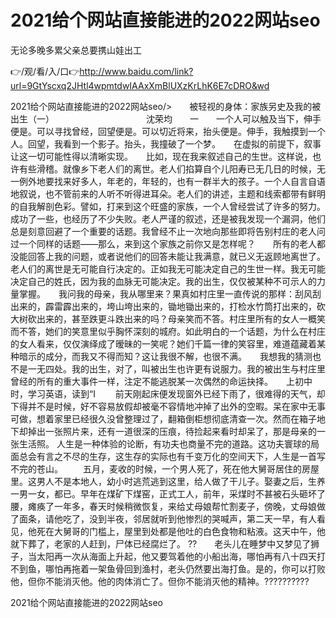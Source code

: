 # 2021给个网站直接能进的2022网站seo
无论多晚多累父亲总要携山娃出工

👉/观/看/入/口👉http://www.baidu.com/link?url=9GtYscxq2JHtl4wpmtdwIAAxXmBlUXzKrLhK6E7cDRO&wd

2021给个网站直接能进的2022网站seo/>　　被轻视的身体：家族另史及我的被出生（一）　　　　　　　　　　　沈荣均　　一　　一个人可以触及当下，伸手便是。可以寻找曾经，回望便是。可以切近将来，抬头便是。伸手，我触摸到一个人。回望，我看到一个影子。抬头，我撞破了一个梦。　　在虚拟的前提下，叙事让这一切可能性得以清晰实现。　　比如，现在我来叙述自己的生世。这样说，也许有些滑稽。就像乡下老人们的离世。老人们掐算自个儿阳寿已无几日的时候，无一例外地要找来好多人，年老的，年轻的，也有一群半大的孩子。一个人自言自语地叙说，也不管前来的人听不听得进耳朵。老人们的讲述，主题和线索都带有鲜明的自我解剖色彩。譬如，打来到这个旺盛的家族，一个人曾经尝试了许多的努力。成功了一些，也经历了不少失败。老人严谨的叙述，还是被我发现一个漏洞，他们总是刻意回避了一个重要的话题。我曾经不止一次地向那些即将告别村庄的老人问过一个同样的话题——那么，来到这个家族之前你又是怎样呢？　　所有的老人都没能回答上我的问题，或者说他们的回答未能让我满意，就已义无返顾地离世了。老人们的离世是无可能自行决定的。正如我无可能决定自己的生世一样。我无可能决定自己的姓氏，因为我的血脉无可能决定。我的出生，仅仅被某种不可示人的力量掌握。　　我问我的母亲，我从哪里来？果真如村庄里一直传说的那样：刮风刮出来的，霹雷霹出来的，垮山垮出来的，锄地锄出来的，打检水竹筒打出来的，砍大树砍出来的，甚至跌更斗跌出来的吗？母亲笑而不答。村庄里所有的女人一概笑而不答，她们的笑意里似乎胸怀深刻的城府。如此明白的一个话题，为什么在村庄的女人看来，仅仅演绎成了暧昧的一笑呢？她们千篇一律的笑容里，难道蕴藏着某种暗示的成分，而我又不得而知？这让我很不解，也很不满。　　我想我的猜测也不是一无四处。我的出生，对了，叫被出生也许更有说服力。我的被出生与村庄里曾经的所有的重大事件一样，注定不能逃脱某一次偶然的命运抉择。　　上初中时，学习英语，读到“I
　　前天刚起床便发现窗外已经下雨了，很难得的天气，却下得并不是时候，好不容易放假却被毫不容情地冲掉了出外的空暇。呆在家中无事可做，想着家里已经很久没曾整理过了，翻箱倒柜想彻底清查一次。然而在箱子地下却掉出一张照片来，还有一道很深的压痕，待捡起来看时却呆了，那是母亲的一张生活照。
	人生是一种体验的论断，有功夫也商量不完的道路。这功夫寰球的局面总会有言之不尽的生存，这生存的实际也有千变万化的空间天下，人生是一首写不完的苍山。
　　五月，麦收的时候，一个男人死了，死在他大舅哥居住的房屋里。这男人不是本地人，幼小时逃荒逃到这里，给人做了干儿子。娶妻之后，生养一男一女，都已。早年在煤矿下煤窑，正式工人，前年，采煤时不甚被石头砸坏了腰，瘫痪了一年多，春天时候稍微恢复，来给丈母娘帮忙割麦子，傍晚，丈母娘做了面条，请他吃了，没到半夜，邻居就听到他惨烈的哭喊声，第二天一早，有人看见，他死在大舅哥的门槛上，屋里到处都是他吐的白色食物和粘液。这天中午，他就下葬了，老家的人赶到，尸体已经腐烂了。
??　　老头儿在睡梦中又梦见了狮子，当太阳再一次从海面上升起，他又要驾着他的小船出海，哪怕再有八十四天打不到鱼，哪怕再拖着一架鱼骨回到渔村，老头仍然要出海打鱼。是的，你可以打败他，但你不能消灭他。他的肉体消亡了。但你不能消灭他的精神。??????????

2021给个网站直接能进的2022网站seo
